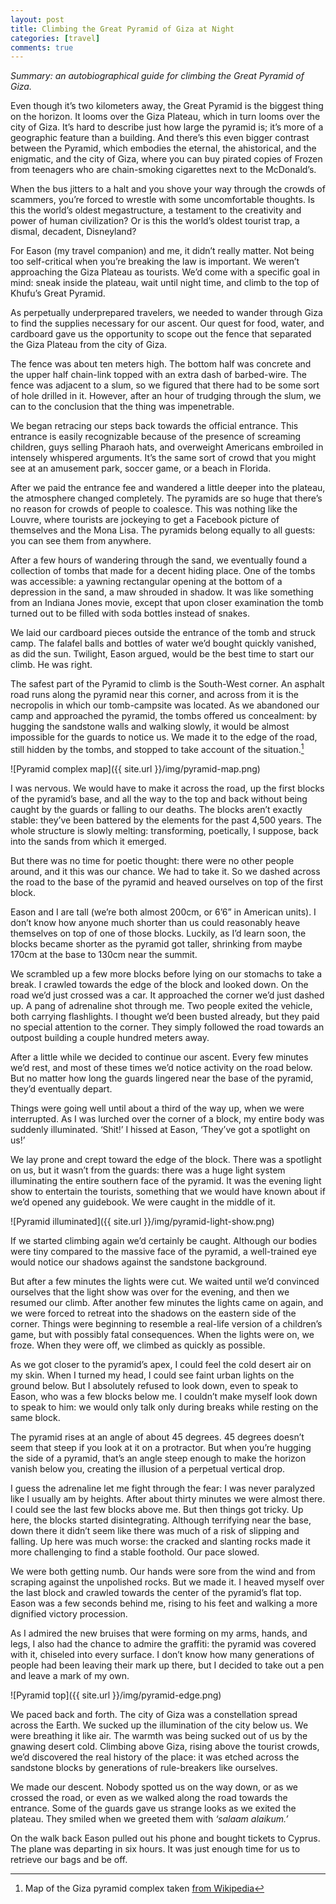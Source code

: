 ```yaml
---
layout: post
title: Climbing the Great Pyramid of Giza at Night
categories: [travel]
comments: true
---
```


*Summary: an autobiographical guide for climbing the Great Pyramid of Giza.*

Even though it’s two kilometers away, the Great Pyramid is the biggest thing on the horizon. It looms over the Giza Plateau, which in turn looms over the city of Giza. It’s hard to describe just how large the pyramid is; it’s more of a geographic feature than a building. And there’s this even bigger contrast between the Pyramid, which embodies the eternal, the ahistorical, and the enigmatic, and the city of Giza, where you can buy pirated copies of Frozen from teenagers who are chain-smoking cigarettes next to the McDonald’s.

When the bus jitters to a halt and you shove your way through the crowds of scammers, you’re forced to wrestle with some uncomfortable thoughts. Is this the world’s oldest megastructure, a testament to the creativity and power of human civilization? Or is this the world’s oldest tourist trap, a dismal, decadent, Disneyland?

For Eason (my travel companion) and me, it didn’t really matter. Not being too self-critical when you’re breaking the law is important. We weren’t approaching the Giza Plateau as tourists. We’d come with a specific goal in mind: sneak inside the plateau, wait until night time, and climb to the top of Khufu’s Great Pyramid.

<!--more-->

As perpetually underprepared travelers, we needed to wander through Giza to find the supplies necessary for our ascent. Our quest for food, water, and cardboard gave us the opportunity to scope out the fence that separated the Giza Plateau from the city of Giza.

The fence was about ten meters high. The bottom half was concrete and the upper half chain-link topped with an extra dash of barbed-wire. The fence was adjacent to a slum, so we figured that there had to be some sort of hole drilled in it. However, after an hour of trudging through the slum, we can to the conclusion that the thing was impenetrable.

We began retracing our steps back towards the official entrance. This entrance is easily recognizable because of the presence of screaming children, guys selling Pharaoh hats, and overweight Americans embroiled in intensely whispered arguments. It’s the same sort of crowd that you might see at an amusement park, soccer game, or a beach in Florida.

After we paid the entrance fee and wandered a little deeper into the plateau, the atmosphere changed completely. The pyramids are so huge that there’s no reason for crowds of people to coalesce. This was nothing like the Louvre, where tourists are jockeying to get a Facebook picture of themselves and the Mona Lisa. The pyramids belong equally to all guests: you can see them from anywhere.

After a few hours of wandering through the sand, we eventually found a collection of tombs that made for a decent hiding place. One of the tombs was accessible: a yawning rectangular opening at the bottom of a depression in the sand, a maw shrouded in shadow. It was like something from an Indiana Jones movie, except that upon closer examination the tomb turned out to be filled with soda bottles instead of snakes.

We laid our cardboard pieces outside the entrance of the tomb and struck camp. The falafel balls and bottles of water we’d bought quickly vanished, as did the sun. Twilight, Eason argued, would be the best time to start our climb. He was right.

The safest part of the Pyramid to climb is the South-West corner. An asphalt road runs along the pyramid near this corner, and across from it is the necropolis in which our tomb-campsite was located. As we abandoned our camp and approached the pyramid, the tombs offered us concealment: by hugging the sandstone walls and walking slowly, it would be almost impossible for the guards to notice us. We made it to the edge of the road, still hidden by the tombs, and stopped to take account of the situation.[^1]

![Pyramid complex map]({{ site.url }}/img/pyramid-map.png)

I was nervous. We would have to make it across the road, up the first blocks of the pyramid’s base, and all the way to the top and back without being caught by the guards or falling to our deaths. The blocks aren’t exactly stable: they’ve been battered by the elements for the past 4,500 years. The whole structure is slowly melting: transforming, poetically, I suppose, back into the sands from which it emerged.

But there was no time for poetic thought: there were no other people around, and it this was our chance. We had to take it. So we dashed across the road to the base of the pyramid and heaved ourselves on top of the first block.

Eason and I are tall (we’re both almost 200cm, or 6’6” in American units). I don’t know how anyone much shorter than us could reasonably heave themselves on top of one of those blocks. Luckily, as I’d learn soon, the blocks became shorter as the pyramid got taller, shrinking from maybe 170cm at the base to 130cm near the summit.

We scrambled up a few more blocks before lying on our stomachs to take a break. I crawled towards the edge of the block and looked down. On the road we’d just crossed was a car. It approached the corner we’d just dashed up. A pang of adrenaline shot through me. Two people exited the vehicle, both carrying flashlights. I thought we’d been busted already, but they paid no special attention to the corner. They simply followed the road towards an outpost building a couple hundred meters away.

After a little while we decided to continue our ascent. Every few minutes we’d rest, and most of these times we’d notice activity on the road below. But no matter how long the guards lingered near the base of the pyramid, they’d eventually depart.

Things were going well until about a third of the way up, when we were interrupted. As I was lurched over the corner of a block, my entire body was suddenly illuminated. ‘Shit!’ I hissed at Eason, ‘They’ve got a spotlight on us!’

We lay prone and crept toward the edge of the block. There was a spotlight on us, but it wasn’t from the guards: there was a huge light system illuminating the entire southern face of the pyramid. It was the evening light show to entertain the tourists, something that we would have known about if we’d opened any guidebook. We were caught in the middle of it.

![Pyramid illuminated]({{ site.url }}/img/pyramid-light-show.png)

If we started climbing again we’d certainly be caught. Although our bodies were tiny compared to the massive face of the pyramid, a well-trained eye would notice our shadows against the sandstone background.

But after a few minutes the lights were cut. We waited until we’d convinced ourselves that the light show was over for the evening, and then we resumed our climb. After another few minutes the lights came on again, and we were forced to retreat into the shadows on the eastern side of the corner. Things were beginning to resemble a real-life version of a children’s game, but with possibly fatal consequences. When the lights were on, we froze. When they were off, we climbed as quickly as possible.

As we got closer to the pyramid’s apex, I could feel the cold desert air on my skin. When I turned my head, I could see faint urban lights on the ground below. But I absolutely refused to look down, even to speak to Eason, who was a few blocks below me. I couldn’t make myself look down to speak to him: we would only talk only during breaks while resting on the same block.

The pyramid rises at an angle of about 45 degrees. 45 degrees doesn’t seem that steep if you look at it on a protractor. But when you’re hugging the side of a pyramid, that’s an angle steep enough to make the horizon vanish below you, creating the illusion of a perpetual vertical drop. 

I guess the adrenaline let me fight through the fear: I was never paralyzed like I usually am by heights. After about thirty minutes we were almost there. I could see the last few blocks above me. But then things got tricky. Up here, the blocks started disintegrating. Although terrifying near the base, down there it didn’t seem like there was much of a risk of slipping and falling. Up here was much worse: the cracked and slanting rocks made it more challenging to find a stable foothold. Our pace slowed.

We were both getting numb. Our hands were sore from the wind and from scraping against the unpolished rocks. But we made it. I heaved myself over the last block and crawled towards the center of the pyramid’s flat top. Eason was a few seconds behind me, rising to his feet and walking a more dignified victory procession.

As I admired the new bruises that were forming on my arms, hands, and legs, I also had the chance to admire the graffiti: the pyramid was covered with it, chiseled into every surface. I don’t know how many generations of people had been leaving their mark up there, but I decided to take out a pen and leave a mark of my own.

![Pyramid top]({{ site.url }}/img/pyramid-edge.png)

We paced back and forth. The city of Giza was a constellation spread across the Earth. We sucked up the illumination of the city below us. We were breathing it like air. The warmth was being sucked out of us by the gnawing desert cold. Climbing above Giza, rising above the tourist crowds, we’d discovered the real history of the place: it was etched across the sandstone blocks by generations of rule-breakers like ourselves.

We made our descent. Nobody spotted us on the way down, or as we crossed the road, or even as we walked along the road towards the entrance. Some of the guards gave us strange looks as we exited the plateau. They smiled when we greeted them with *‘salaam alaikum.’*

On the walk back Eason pulled out his phone and bought tickets to Cyprus. The plane was departing in six hours. It was just enough time for us to retrieve our bags and be off.

[^1]: Map of the Giza pyramid complex taken [from Wikipedia](https://en.wikipedia.org/wiki/File:Giza_pyramid_complex_(map).svg)
